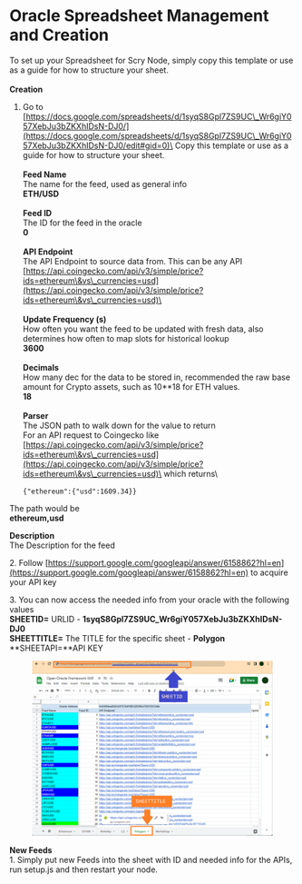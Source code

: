 # Oracle Spreadsheet Management and Creation

To set up your Spreadsheet for Scry Node, simply copy this template or use as a guide for how to structure your sheet.\
\
**Creation**

1.  Go to \
    [https://docs.google.com/spreadsheets/d/1syqS8Gpl7ZS9UC\_Wr6giY057XebJu3bZKXhIDsN-DJ0/](https://docs.google.com/spreadsheets/d/1syqS8Gpl7ZS9UC\_Wr6giY057XebJu3bZKXhIDsN-DJ0/edit#gid=0)\
    Copy this template or use as a guide for how to structure your sheet. \
    \
    **Feed Name**\
    The name for the feed, used as general info\
    **ETH/USD**\
    \
    **Feed ID**\
    The ID for the feed in the oracle\
    **0**\
    \
    **API Endpoint**\
    The API Endpoint to source data from. This can be any API\
    [https://api.coingecko.com/api/v3/simple/price?ids=ethereum\&vs\_currencies=usd](https://api.coingecko.com/api/v3/simple/price?ids=ethereum\&vs\_currencies=usd)\
    \
    \
    **Update Frequency (s)**\
    How often you want the feed to be updated with fresh data, also determines how often to map slots for historical lookup\
    **3600**\
    \
    **Decimals**\
    How many dec for the data to be stored in, recommended the raw base amount for Crypto assets, such as 10\*\*18 for ETH values.\
    **18**\
    \
    **Parser**\
    The JSON path to walk down for the value to return\
    For an API request to Coingecko like\
    [https://api.coingecko.com/api/v3/simple/price?ids=ethereum\&vs\_currencies=usd](https://api.coingecko.com/api/v3/simple/price?ids=ethereum\&vs\_currencies=usd)\
    which returns\


    ```
    {"ethereum":{"usd":1609.34}}
    ```

&#x20;       The path would be\
&#x20;       **ethereum,usd**

&#x20;       **Description**\
&#x20;       The Description for the feed

2\. Follow [https://support.google.com/googleapi/answer/6158862?hl=en](https://support.google.com/googleapi/answer/6158862?hl=en) to acquire your API key

3\. You can now access the needed info from your oracle with the following values\
**SHEETID=** URLID - **1syqS8Gpl7ZS9UC\_Wr6giY057XebJu3bZKXhIDsN-DJ0**\
**SHEETTITLE=** The TITLE for the specific sheet - **Polygon**\
**SHEETAPI=**API KEY

<figure><img src=".gitbook/assets/Untitled.png" alt=""><figcaption></figcaption></figure>

**New Feeds**\
1\. Simply put new Feeds into the sheet with ID and needed info for the APIs, run setup.js and then restart your node.
